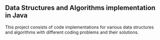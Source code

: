 ## Data Structures and Algorithms implementation in Java

This project consists of code implementations for various data structures and algorithms
with different coding problems and their solutions.




